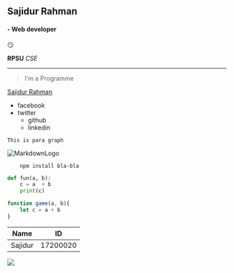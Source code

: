 ## Sajidur Rahman 
#### - Web developer 

:smirk:

__RPSU__ *CSE*

___

>I'm a Programme  

[Sajidur Rahman](https://www.facebook.com/sajidurshajib)

* facebook 
* twitter
    * github
    * linkedin

`This is para graph`

![MarkdownLogo](https://markdown-here.com/img/icon256.png)


<!-- Github markdown -->
```
    npm install bla-bla
```

```python
def fun(a, b):
    c = a  + b
    print(c)
```

```javascript
function game(a, b){
    let c = a + b
}
```

| Name      | ID         |
|-----------|------------|
| Sajidur   | 17200020   |

![](https://img.sheilds.io/badge/name-Sajidur-blue)
